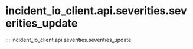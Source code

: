 # incident_io_client.api.severities.severities_update

::: incident_io_client.api.severities.severities_update